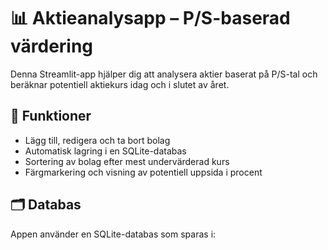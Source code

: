 # 📊 Aktieanalysapp – P/S-baserad värdering

Denna Streamlit-app hjälper dig att analysera aktier baserat på P/S-tal och beräknar potentiell aktiekurs idag och i slutet av året.

## 🔧 Funktioner
- Lägg till, redigera och ta bort bolag
- Automatisk lagring i en SQLite-databas
- Sortering av bolag efter mest undervärderad kurs
- Färgmarkering och visning av potentiell uppsida i procent

## 🗂 Databas
Appen använder en SQLite-databas som sparas i:
